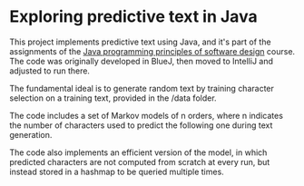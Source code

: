 # Exploring predictive text in Java

This project implements predictive text using Java, and it's part of the
assignments of the [Java programming principles of software design](https://www.coursera.org/learn/java-programming-design-principles/home/welcome) course.
The code was originally developed in BlueJ, then moved to IntelliJ and adjusted to run there.
<p>
The fundamental ideal is to generate random text by training character selection on a training text, provided in the /data folder.
</p>
The code includes a set of Markov models of n orders, where n indicates the number of characters
used to predict the following one during text generation.
<p>
The code also implements an efficient version of the model, in which predicted characters are not computed from scratch at every run, but instead stored in a hashmap to be queried multiple times.
</p>

